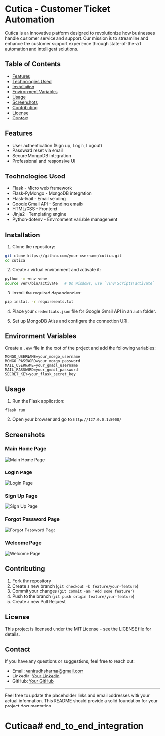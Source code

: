 # Cutica - Customer Ticket Automation

Cutica is an innovative platform designed to revolutionize how businesses handle customer service and support. Our mission is to streamline and enhance the customer support experience through state-of-the-art automation and intelligent solutions.

## Table of Contents

- [Features](#features)
- [Technologies Used](#technologies-used)
- [Installation](#installation)
- [Environment Variables](#environment-variables)
- [Usage](#usage)
- [Screenshots](#screenshots)
- [Contributing](#contributing)
- [License](#license)
- [Contact](#contact)

## Features

- User authentication (Sign up, Login, Logout)
- Password reset via email
- Secure MongoDB integration
- Professional and responsive UI

## Technologies Used

- Flask - Micro web framework
- Flask-PyMongo - MongoDB integration
- Flask-Mail - Email sending
- Google Gmail API - Sending emails
- HTML/CSS - Frontend
- Jinja2 - Templating engine
- Python-dotenv - Environment variable management

## Installation

1. Clone the repository:

```bash
git clone https://github.com/your-username/cutica.git
cd cutica
```

2. Create a virtual environment and activate it:

```bash
python -m venv venv
source venv/bin/activate   # On Windows, use `venv\Scripts\activate`
```

3. Install the required dependencies:

```bash
pip install -r requirements.txt
```

4. Place your `credentials.json` file for Google Gmail API in an `auth` folder.

5. Set up MongoDB Atlas and configure the connection URI.

## Environment Variables

Create a `.env` file in the root of the project and add the following variables:

```
MONGO_USERNAME=your_mongo_username
MONGO_PASSWORD=your_mongo_password
MAIL_USERNAME=your_gmail_username
MAIL_PASSWORD=your_gmail_password
SECRET_KEY=your_flask_secret_key
```

## Usage

1. Run the Flask application:

```bash
flask run
```

2. Open your browser and go to `http://127.0.0.1:5000/`

## Screenshots

### Main Home Page
![Main Home Page](https://github.com/your-username/cutica/screenshots/main_home.png)

### Login Page
![Login Page](https://github.com/your-username/cutica/screenshots/login.png)

### Sign Up Page
![Sign Up Page](https://github.com/your-username/cutica/screenshots/signup.png)

### Forgot Password Page
![Forgot Password Page](https://github.com/your-username/cutica/screenshots/forgot_password.png)

### Welcome Page
![Welcome Page](https://github.com/your-username/cutica/screenshots/home.png)

## Contributing

1. Fork the repository
2. Create a new branch (`git checkout -b feature/your-feature`)
3. Commit your changes (`git commit -am 'Add some feature'`)
4. Push to the branch (`git push origin feature/your-feature`)
5. Create a new Pull Request

## License

This project is licensed under the MIT License - see the LICENSE file for details.

## Contact

If you have any questions or suggestions, feel free to reach out:

- Email: vanirudhsharma@gmail.com
- LinkedIn: [Your LinkedIn](https://www.linkedin.com/in/v-s-s-anirudh-sharma)
- GitHub: [Your GitHub](https://github.com/showman-sharma)

---

Feel free to update the placeholder links and email addresses with your actual information. This README should provide a solid foundation for your project documentation.
# Cuticaa# end_to_end_integration
